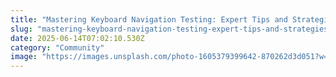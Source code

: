 ```yaml
---
title: "Mastering Keyboard Navigation Testing: Expert Tips and Strategies"
slug: "mastering-keyboard-navigation-testing-expert-tips-and-strategies"
date: 2025-06-14T07:02:10.530Z
category: "Community"
image: "https://images.unsplash.com/photo-1605379399642-870262d3d051?w=1200&h=600&fit=crop"
---
```


